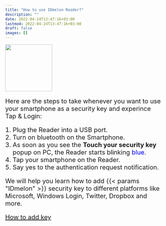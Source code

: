 ```yaml
---
title: "How to use IDmelon Reader?"
description: ""
date: 2022-04-24T13:47:16+03:00
lastmod: 2022-04-24T13:47:16+03:00
draft: false
images: []
---
```


<div class='d-block mb-5'>
<img src="/images/vendor/arts/tapnlogin.png" class='d-block m-auto mb-6' width="150">
</div>

Here are the steps to take whenever you want to use your smartphone as a security key and experince Tap & Login:

1. Plug the Reader into a USB port.
1. Turn on bluetooth on the Smartphone.
1. As soon as you see the **Touch your security key** popup on PC, the Reader starts blinking <span style="color:blue">blue</span>.
1. Tap your smartphone on the Reader.
1. Say yes to the authentication request notification.

We will help you learn how to add {{< params "IDmelon" >}} security key to different platforms like Microsoft, Windows Login, Twitter, Dropbox and more.

<a role="button" class="btn btn-primary btn-lg d-block mb-3" href="/pages/whichplatform/index.html">How to add key</a>

<style>@media (max-width: 480px) {.navbar, .footer { display: none; }}
h1{
    color : #4395ec;
}
p{
    font-size:20px;
}
li{
    font-size:20px;
}
</style>
